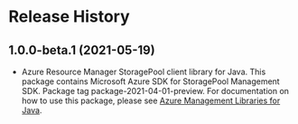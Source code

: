 # Release History

## 1.0.0-beta.1 (2021-05-19)

- Azure Resource Manager StoragePool client library for Java. This package contains Microsoft Azure SDK for StoragePool Management SDK.  Package tag package-2021-04-01-preview. For documentation on how to use this package, please see [Azure Management Libraries for Java](https://aka.ms/azsdk/java/mgmt).

